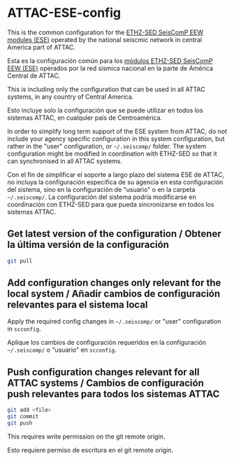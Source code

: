 # ATTAC-ESE-config
This is the common configuration for the [ETHZ-SED SeisComP EEW modules (ESE)](https://github.com/SED-EEW/SED-EEW-SeisComP-contributions) operated by the national seiscmic network in central America part of ATTAC.

Esta es la configuración común para los [módulos ETHZ-SED SeisComP EEW (ESE)](https://github.com/SED-EEW/SED-EEW-SeisComP-contributions) operados por la red sísmica nacional en la parte de América Central de ATTAC.

This is including only the configuration that can be used in all ATTAC systems, in any country of Central America.

Esto incluye solo la configuración que se puede utilizar en todos los sistemas ATTAC, en cualquier país de Centroamérica.

In order to simplify long term support of the ESE system from ATTAC, do not include your agency specific configuration in this system configuration, but rather in the "user" configuration, or `~/.seiscomp/` folder. The system configuration might be modified in coordination with ETHZ-SED so that it can synchronised in all ATTAC systems.

Con el fin de simplificar el soporte a largo plazo del sistema ESE de ATTAC, no incluya la configuración específica de su agencia en esta configuración del sistema, sino en la configuración de "usuario" o en la carpeta `~/.seiscomp/`. La configuración del sistema podría modificarse en coordinación con ETHZ-SED para que pueda sincronizarse en todos los sistemas ATTAC.

## Get latest version of the configuration / Obtener la última versión de la configuración
```bash
git pull
```

## Add configuration changes only relevant for the local system / Añadir cambios de configuración relevantes para el sistema local
Apply the required config changes in `~/.seiscomp/` or "user" configuration in `scconfig`.

Aplique los cambios de configuración requeridos en la configuración `~/.seiscomp/` o "usuario" en `scconfig`.

## Push configuration changes relevant for all ATTAC systems / Cambios de configuración push relevantes para todos los sistemas ATTAC
```bash
git add <file>
git commit
git push
```
This requires write permission on the git remote origin.

Esto requiere permiso de escritura en el git remote origin.

